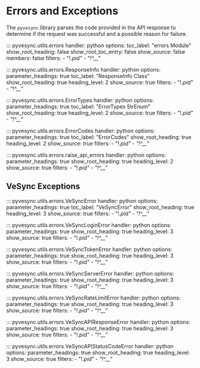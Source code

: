 # Errors and Exceptions

The `pyvesync` library parses the code provided in the API response to determine if the request was successful and a possible reason for failure.

::: pyvesync.utils.errors
    handler: python
    options:
      toc_label: "errors Module"
      show_root_heading: false
      show_root_toc_entry: false
      show_source: false
      members: false
      filters:
        - "!.*pid"
        - "!^__*"

::: pyvesync.utils.errors.ResponseInfo
    handler: python
    options:
      parameter_headings: true
      toc_label: "ResponseInfo Class"
      show_root_heading: true
      heading_level: 2
      show_source: true
      filters:
        - "!.*pid"
        - "!^__*"

::: pyvesync.utils.errors.ErrorTypes
    handler: python
    options:
      parameter_headings: true
      toc_label: "ErrorTypes StrEnum"
      show_root_heading: true
      heading_level: 2
      show_source: true
      filters:
        - "!.*pid"
        - "!^__*"

::: pyvesync.utils.errors.ErrorCodes
    handler: python
    options:
      parameter_headings: true
      toc_label: "ErrorCodes"
      show_root_heading: true
      heading_level: 2
      show_source: true
      filters:
        - "!.*pid"
        - "!^__*"

::: pyvesync.utils.errors.raise_api_errors
    handler: python
    options:
      parameter_headings: true
      show_root_heading: true
      heading_level: 2
      show_source: true
      filters:
        - "!.*pid"
        - "!^__*"

## VeSync Exceptions

::: pyvesync.utils.errors.VeSyncError
    handler: python
    options:
      parameter_headings: true
      toc_label: "VeSyncError"
      show_root_heading: true
      heading_level: 3
      show_source: true
      filters:
        - "!.*pid"
        - "!^__*"

::: pyvesync.utils.errors.VeSyncLoginError
    handler: python
    options:
      parameter_headings: true
      show_root_heading: true
      heading_level: 3
      show_source: true
      filters:
        - "!.*pid"
        - "!^__*"

::: pyvesync.utils.errors.VeSyncTokenError
    handler: python
    options:
      parameter_headings: true
      show_root_heading: true
      heading_level: 3
      show_source: true
      filters:
        - "!.*pid"
        - "!^__*"

::: pyvesync.utils.errors.VeSyncServerError
    handler: python
    options:
      parameter_headings: true
      show_root_heading: true
      heading_level: 3
      show_source: true
      filters:
        - "!.*pid"
        - "!^__*"

::: pyvesync.utils.errors.VeSyncRateLimitError
    handler: python
    options:
      parameter_headings: true
      show_root_heading: true
      heading_level: 3
      show_source: true
      filters:
        - "!.*pid"
        - "!^__*"

::: pyvesync.utils.errors.VeSyncAPIResponseError
    handler: python
    options:
      parameter_headings: true
      show_root_heading: true
      heading_level: 3
      show_source: true
      filters:
        - "!.*pid"
        - "!^__*"

::: pyvesync.utils.errors.VeSyncAPIStatusCodeError
    handler: python
    options:
      parameter_headings: true
      show_root_heading: true
      heading_level: 3
      show_source: true
      filters:
        - "!.*pid"
        - "!^__*"
